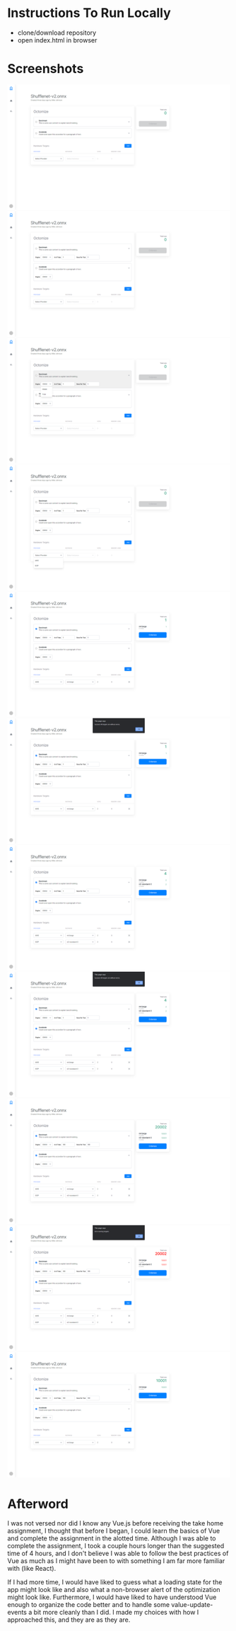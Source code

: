 # Instructions To Run Locally
- clone/download repository
- open index.html in browser

# Screenshots

![](docs/images/0.png?raw=true "Title")
![](docs/images/1.png?raw=true "Title")
![](docs/images/2.png?raw=true "Title")
![](docs/images/3.png?raw=true "Title")
![](docs/images/4.png?raw=true "Title")
![](docs/images/5.png?raw=true "Title")
![](docs/images/6.png?raw=true "Title")
![](docs/images/7.png?raw=true "Title")
![](docs/images/8.png?raw=true "Title")
![](docs/images/9.png?raw=true "Title")
![](docs/images/10.png?raw=true "Title")

# Afterword

I was not versed nor did I know any Vue.js before receiving the take home assignment, I thought that before I began, I could learn the basics of Vue and complete the assignment in the alotted time. Although I was able to complete the assignment, I took a couple hours longer than the suggested time of 4 hours, and I don't believe I was able to follow the best practices of Vue as much as I might have been to with something I am far more familiar with (like React).

If I had more time, I would have liked to guess what a loading state for the app might look like and also what a non-browser alert of the optimization might look like. Furthermore, I would have liked to have understood Vue enough to organize the code better and to handle some value-update-events a bit more cleanly than I did. I made my choices with how I approached this, and they are as they are.